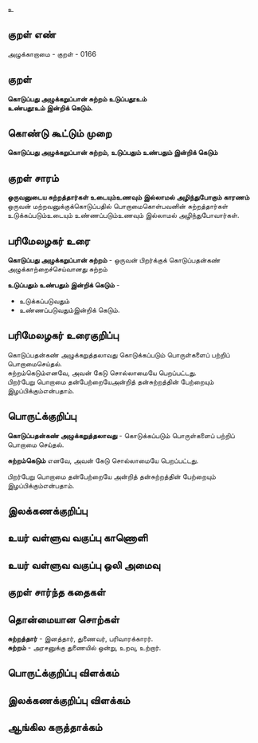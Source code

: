 உ

## குறள் எண் 

அழுக்காறாமை - குறள் - 0166  

## குறள் 

**கொடுப்பது அழுக்கறுப்பான் சுற்றம் உடுப்பதூஉம்  
உண்பதூஉம் இன்றிக் கெடும்.** 

## கொண்டு கூட்டும் முறை

**கொடுப்பது அழுக்கறுப்பான் சுற்றம், உடுப்பதும் உண்பதும் இன்றிக் கெடும்**

## குறள் சாரம் 

**ஒருவனுடைய சுற்றத்தார்கள் உடையும்உணவும் இல்லாமல் அழிந்துபோகும் காரணம்**  
ஒருவன் மற்றவனுக்குக்கொடுப்பதில் பொறாமைகொள்பவனின் சுற்றத்தார்கள் உடுக்கப்படும்உடையும் உண்ணப்படும்உணவும் இல்லாமல் அழிந்துபோவார்கள்.  

## பரிமேலழகர் உரை

**கொடுப்பது அழுக்கறுப்பான் சுற்றம்** - ஒருவன் பிறர்க்குக் கொடுப்பதன்கண் அழுக்காற்றைச்செய்வானது சுற்றம்  

**உடுப்பதும் உண்பதும் இன்றிக் கெடும்** -  
* உடுக்கப்படுவதும்  
* உண்ணப்படுவதும்இன்றிக் கெடும்.  

## பரிமேலழகர் உரைகுறிப்பு   

கொடுப்பதன்கண் அழுக்கறுத்தலாவது கொடுக்கப்படும் பொருள்களைப் பற்றிப் பொறாமைசெய்தல்.  
சுற்றம்கெடும்எனவே, அவன் கேடு சொல்லாமையே பெறப்பட்டது.  
பிறர்பேறு பொறாமை தன்பேற்றையேஅன்றித் தன்சுற்றத்தின் பேற்றையும் இழப்பிக்கும்என்பதாம்.  

## பொருட்க்குறிப்பு 

**கொடுப்பதன்கண் அழுக்கறுத்தலாவது** - கொடுக்கப்படும் பொருள்களைப் பற்றிப் பொறாமை செய்தல்.  

**சுற்றம்கெடும்** எனவே, அவன் கேடு சொல்லாமையே பெறப்பட்டது.  

பிறர்பேறு பொறாமை தன்பேற்றையே அன்றித் தன்சுற்றத்தின் பேற்றையும் இழப்பிக்கும்என்பதாம்.  

## இலக்கணக்குறிப்பு  


## உயர் வள்ளுவ வகுப்பு காணொளி


## உயர் வள்ளுவ வகுப்பு ஒலி அமைவு 

 
## குறள் சார்ந்த கதைகள் 


## தொன்மையான சொற்கள்

**சுற்றத்தார்** - இனத்தார், துணைவர், பரிவாரக்காரர்.  
**சுற்றம்** - அரசனுக்கு துணையில் ஒன்று, உறவு, உற்றார்.  

## பொருட்க்குறிப்பு விளக்கம்


## இலக்கணக்குறிப்பு விளக்கம்


## ஆங்கில கருத்தாக்கம் 


